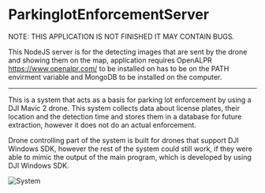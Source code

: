 # ParkinglotEnforcementServer

NOTE: THIS APPLICATION IS NOT FINISHED IT MAY CONTAIN BUGS.

This NodeJS server is for the detecting images that are sent by the drone and showing them on the map, application requires OpenALPR https://www.openalpr.com/ to be installed on has to be on the PATH envirment variable and MongoDB to be installed on the computer.


----------------------------------------------------------------------------------------------------------------------------------------
This is a system that acts as a basis for parking lot enforcement by using a DJI Mavic 2 drone. This system collects data about license plates, their location and the detection time and stores them in a database for future extraction, however it does not do an actual enforcement. 

Drone controlling part of the system is built for drones that support DJI Windows SDK, however the rest of the system could still work, if they were able to mimic the output of the main program, which is developed by using DJI Windows SDK. 

![System](https://github.com/sezer239/ParkinlotEnforcementServer/blob/master/basicsys.png)
